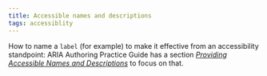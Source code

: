 ```yaml
---
title: Accessible names and descriptions
tags: accessiblity
---
```

How to name a `label` (for example) to make it effective from an accessibility standpoint: ARIA Authoring Practice Guide has a section [<cite>Providing Accessible Names and Descriptions</cite>](https://www.w3.org/WAI/ARIA/apg/practices/names-and-descriptions/) to focus on that.
